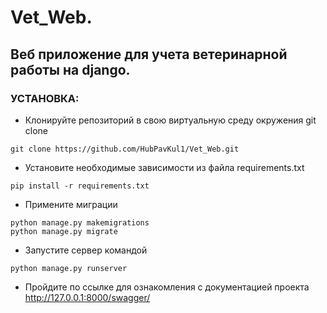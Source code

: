 # Vet_Web.
## Веб приложение для учета ветеринарной работы на django.

### УСТАНОВКА:
* Клонируйте репозиторий в свою виртуальную среду окружения git clone 
```.env
git clone https://github.com/HubPavKul1/Vet_Web.git
```
* Установите необходимые зависимости из файла requirements.txt
```.env
pip install -r requirements.txt
```
* Примените миграции 
```.env
python manage.py makemigrations 
python manage.py migrate
```
* Запустите сервер командой 
```.env
python manage.py runserver
```
* Пройдите по ссылке для ознакомления с документацией проекта
http://127.0.0.1:8000/swagger/ 